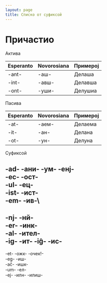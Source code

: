 ```yaml
---
layout: page
title: Списко от суфиксой
---
```



# Причастио

Актива

| Esperanto | Novorosiana | Примерој  |
|----------|----------|-----------|
|   -ant-      |    -аш-      |     Делаша      |
|   -int-      |    -авш-      |    Делавша     |
|   -ont-      |    -уши-      |    Делушиа       |

Пасива

| Esperanto | Novorosiana | Примерој  |
|----------|----------|-----------|
|   -at-      |    -аем-      |     Делаема      |
|   -it-      |    -ан-      |    Делана     |
|   -ot-      |    -ун-      |    Делуна      |

Суфиксой

-ad- -ани- -ум- -енј-\
-ec- -ост-\
-ul- -ец-\
-ist- -ист-\
-em- -ив-\
---

-nj- -нй-\
-er- -инк-\
-al- -ител-\
-ig- -ит-
-iĝ- -ис-
---

-et- -ожк- -очек!-\
-eg- -иш-\
-aĉ- -ишк-\
-um- -ел-\
-ej- -илн- -илиш-
